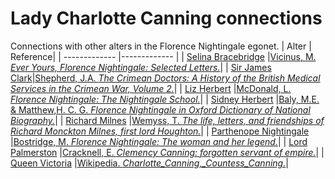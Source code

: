 # Lady Charlotte Canning connections
Connections with other alters in the Florence Nightingale egonet.
| Alter  | Reference|
| ------------- |------------- |
| [Selina Bracebridge](https://github.com/altealo/SelinaBracebridge/blob/master/README.md)  |[Vicinus, M. *Ever Yours, Florence Nightingale: Selected Letters.*](https://books.google.co.uk/books?id=jaK2lF6mfE8C&pg=PA117&lpg=PA117&dq=Lady+Charlotte+Canning+and+bracebridge&source=bl&ots=cRWXmqt_T2&sig=ACfU3U2Dl6HkS9YfarkhRZzJjduBHosRGA&hl=en&sa=X&ved=2ahUKEwimiZ2KqezkAhW9VBUIHVW6B3EQ6AEwD3oECAcQAQ#v=onepage&q=Lady%20Charlotte%20Canning%20and%20bracebridge&f=false)|
| [Sir James Clark](https://github.com/altealo/JamesClark/blob/master/README.md)|[Shepherd, J.A. *The Crimean Doctors: A History of the British Medical Services in the Crimean War, Volume 2.*](https://books.google.co.uk/books?id=7GeAtb71p1wC&pg=PA441&lpg=PA441&dq=james+clark+and+Lady+Canning&source=bl&ots=VZzwcbqasd&sig=ACfU3U3vm2BGtQiO-IS5RQpONDPxXh4lIw&hl=en&sa=X&ved=2ahUKEwjz1Nmml-zkAhWLSxUIHW44DsYQ6AEwGHoECAYQAQ#v=onepage&q=james%20clark%20and%20Lady%20Canning&f=false)|
| [Liz Herbert](https://github.com/altealo/LizHerbert/blob/master/README.md) |[McDonald, L. *Florence Nightingale: The Nightingale School.*](https://books.google.co.uk/books?id=EhnaAgAAQBAJ&pg=PA62&lpg=PA62&dq=mary+clarke+lady+charlotte+canning&source=bl&ots=ATm9o4agH4&sig=ACfU3U1u7fCRP3vv2GfCDEcbpFAzGEcvHw&hl=en&sa=X&ved=2ahUKEwjvw-HRouzkAhV5ThUIHYcOAI8Q6AEwEnoECAkQAQ#v=onepage&q=mary%20clarke%20lady%20charlotte%20canning&f=false)|
| [Sidney Herbert](https://github.com/altealo/SidneyHerbert/blob/master/README.md)  |[Baly, M.E. &  Matthew,H. C. G. *Florence Nightingale in Oxford Dictionary of National Biography.*](http://mathshistory.st-andrews.ac.uk/DNB/Nightingale.html)|
| [Richard Milnes](https://github.com/altealo/RichardMilnes/blob/master/README.md)  |[Wemyss, T. *The life, letters, and friendships of Richard Monckton Milnes, first lord Houghton.*](https://archive.org/details/lifelettersandf09reidgoog/page/n36/mode/2up/search/canning)|
| [Parthenope Nightingale](https://github.com/altealo/ParthenopeNightingale/blob/master/README.md) |[Bostridge, M. *Florence Nightingale: The woman and her legend.*](https://books.google.co.uk/books?id=OsCiBgAAQBAJ&lpg=PR334&pg=PP1#v=onepage&q&f=false)|
| [Lord Palmerston](https://github.com/altealo/LordPalmerston/blob/master/README.md)  |[Cracknell, E. *Clemency Canning: forgotten servant of empire.*](https://www.stgeorges-windsor.org/clemency-canning-forgotten-servant-of-empire/)|
| [Queen Victoria](https://github.com/altealo/QueenVictoria/blob/master/README.md)  |[Wikipedia. *Charlotte_Canning,_Countess_Canning.*](https://en.wikipedia.org/wiki/Charlotte_Canning,_Countess_Canning)|


